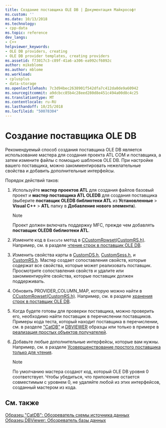 ```yaml
---
title: Создание поставщика OLE DB | Документация Майкрософт
ms.custom: ''
ms.date: 10/13/2018
ms.technology:
- cpp-data
ms.topic: reference
dev_langs:
- C++
helpviewer_keywords:
- OLE DB providers, creating
- OLE DB provider templates, creating providers
ms.assetid: f73017c3-c89f-41a6-a306-ea992cf6092c
author: mikeblome
ms.author: mblome
ms.workload:
- cplusplus
- data-storage
ms.openlocfilehash: 7c3d94bec2638901f542dfa7c412da0de9a60942
ms.sourcegitcommit: a9dcbcc85b4c28eed280d8e451c494a00d8c4c25
ms.translationtype: MT
ms.contentlocale: ru-RU
ms.lasthandoff: 10/25/2018
ms.locfileid: "50078304"
---
```

# <a name="creating-an-ole-db-provider"></a>Создание поставщика OLE DB

Рекомендуемый способ создания поставщика OLE DB является использование мастера для создания проекта ATL COM и поставщика, а затем измените файлы с помощью шаблонов OLE DB. При настройке вашего поставщика, можно закомментировать нежелательные свойства и добавить дополнительные интерфейсы.

Порядок действий таков:

1. Используйте **мастер проектов ATL** для создания файлов базовый проект и **мастер поставщика ATL OLEDB** для создания поставщика (выберите **поставщик OLEDB библиотеки ATL** из **Установленные** > **Visual C++** > **ATL** папку в **Добавление нового элемента**).

   > [!NOTE]
   > Проект должен включать поддержку MFC, прежде чем добавлять **поставщик OLEDB библиотеки ATL**.

1. Измените код в `Execute` метод в [CCustomRowset(CustomRS.h)](cmyproviderrowset-myproviderrs-h.md). Например, см. в разделе [чтение строк в поставщик OLE DB](../../data/oledb/reading-strings-into-the-ole-db-provider.md).

1. Изменить свойства карты в [CustomDS.h](cmyprovidersource-myproviderds-h.md), [CustomSess.h](cmyprovidersession-myprovidersess-h.md), и [CustomRS.h](cmyproviderrowset-myproviderrs-h.md). Мастер создает сопоставления свойств, которые содержат все свойства, которые может реализовать поставщик. Просмотрите сопоставления свойств и удалите или закомментируйте свойства, которые поставщик должен поддерживать.

1. Обновить PROVIDER_COLUMN_MAP, которую можно найти в [CCustomRowset(CustomRS.h)](cmyproviderrowset-myproviderrs-h.md). Например, см. в разделе [хранения строк в поставщик OLE DB](../../data/oledb/storing-strings-in-the-ole-db-provider.md).

1. Когда будете готовы для проверки поставщика, можно проверить его, необходимо найти поставщик в перечислении поставщиков. Примеры кода теста, который находит поставщика в перечислении, см. в разделе ["CatDB"](https://github.com/Microsoft/VCSamples/tree/master/VC2008Samples/ATL/OLEDB/Consumer/catdb) и [DBVIEWER](https://github.com/Microsoft/VCSamples/tree/master/VC2008Samples/ATL/OLEDB/Consumer/dbviewer) образцы или только в примере в [реализация простых объектов получателей](../../data/oledb/implementing-a-simple-consumer.md).

1. Добавьте любые дополнительные интерфейсы, которые вам нужны. Например, см. в разделе [Усовершенствование простого поставщика только для чтения](../../data/oledb/enhancing-the-simple-read-only-provider.md).

   > [!NOTE]
   > По умолчанию мастера создают код, который OLE DB уровня 0 соответствует. Чтобы убедиться, что приложение остается совместимым с уровнем 0, не удаляйте любой из этих интерфейсов, созданный мастером из кода.

## <a name="see-also"></a>См. также

[Образец "CatDB": Обозреватель схемы источника данных](https://github.com/Microsoft/VCSamples/tree/master/VC2008Samples/ATL/OLEDB/Consumer/catdb)<br/>
[Образец DBViewer: Обозреватель базы данных](https://github.com/Microsoft/VCSamples/tree/master/VC2008Samples/ATL/OLEDB/Consumer/dbviewer)
